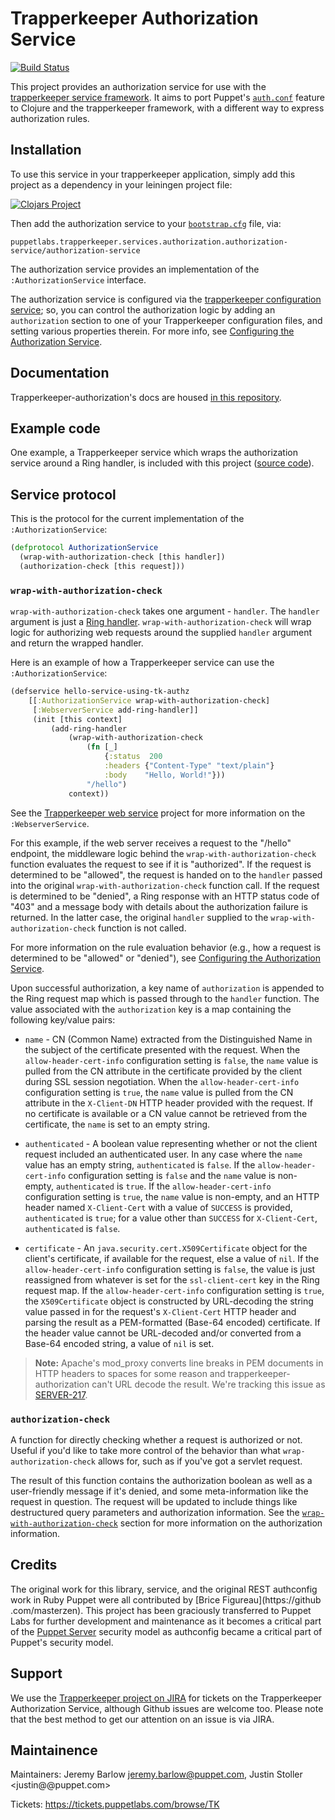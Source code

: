 # Trapperkeeper Authorization Service

[![Build Status](https://travis-ci.org/puppetlabs/trapperkeeper-authorization.svg?branch=master)](https://travis-ci.org/puppetlabs/trapperkeeper-authorization)

This project provides an authorization service for use with the
[trapperkeeper service framework](https://github.com/puppetlabs/trapperkeeper).
It aims to port Puppet's
[`auth.conf`](https://docs.puppetlabs.com/puppet/latest/reference/config_file_auth.html)
feature to Clojure and the trapperkeeper framework, with a different way to 
express authorization rules.

## Installation

To use this service in your trapperkeeper application, simply add this project
as a dependency in your leiningen project file:

[![Clojars Project](http://clojars.org/puppetlabs/trapperkeeper-authorization/latest-version.svg)](http://clojars.org/puppetlabs/trapperkeeper-authorization)

Then add the authorization service to your
[`bootstrap.cfg`](https://github.com/puppetlabs/trapperkeeper/wiki/Bootstrapping)
file, via:

    puppetlabs.trapperkeeper.services.authorization.authorization-service/authorization-service

The authorization service provides an implementation of the
 `:AuthorizationService` interface.

The authorization service is configured via the
[trapperkeeper configuration service](https://github.com/puppetlabs/trapperkeeper/wiki/Built-in-Configuration-Service);
so, you can control the authorization logic by adding an `authorization` section
to one of your Trapperkeeper configuration files, and setting various 
properties therein.  For more info, see
[Configuring the Authorization Service](doc/authorization-config.md).

## Documentation

Trapperkeeper-authorization's docs are housed [in this repository](doc/index.md).

## Example code

One example, a Trapperkeeper service which wraps the authorization service
around a Ring handler, is included with this project
([source code](./examples/ring_app/README.md)).

## Service protocol

This is the protocol for the current implementation of the `:AuthorizationService`:

~~~~clj
(defprotocol AuthorizationService
  (wrap-with-authorization-check [this handler])
  (authorization-check [this request]))
~~~~

### `wrap-with-authorization-check`

`wrap-with-authorization-check` takes one argument - `handler`.  The `handler`
argument is just a
[Ring handler](https://github.com/ring-clojure/ring/wiki/Concepts#handlers).
`wrap-with-authorization-check` will wrap logic for authorizing web requests 
around the supplied `handler` argument and return the wrapped handler.

Here is an example of how a Trapperkeeper service can use the
`:AuthorizationService`:

~~~~clj
(defservice hello-service-using-tk-authz
    [[:AuthorizationService wrap-with-authorization-check]
     [:WebserverService add-ring-handler]]
     (init [this context]
         (add-ring-handler
             (wrap-with-authorization-check
                 (fn [_]
                     {:status  200
                     :headers {"Content-Type" "text/plain"}
                     :body    "Hello, World!"}))
                 "/hello")
             context))
~~~~

See the
[Trapperkeeper web service](https://github.com/puppetlabs/trapperkeeper-webserver-jetty9)
project for more information on the `:WebserverService`.

For this example, if the web server receives a request to the "/hello"
endpoint, the middleware logic behind the `wrap-with-authorization-check` 
function evaluates the request to see if it is "authorized".  If the
request is determined to be "allowed", the request is handed on to
the `handler` passed into the original `wrap-with-authorization-check` 
function call.  If the request is determined to be "denied", a Ring response
with an HTTP status code of "403" and a message body with details about the 
authorization failure is returned.  In the latter case, the original 
`handler` supplied to the `wrap-with-authorization-check` function is not
called.

For more information on the rule evaluation behavior (e.g., how a request is
determined to be "allowed" or "denied"), see
[Configuring the Authorization Service](doc/authorization-config.md).

Upon successful authorization, a key name of `authorization` is appended to
the Ring request map which is passed through to the `handler` function.  The
value associated with the `authorization` key is a map containing the
following key/value pairs:

* `name` - CN (Common Name) extracted from the Distinguished Name in the
  subject of the certificate presented with the request.  When the
  `allow-header-cert-info` configuration setting is `false`, the `name` value
  is pulled from the CN attribute in the certificate provided by the client
  during SSL session negotiation.  When the `allow-header-cert-info`
  configuration setting is `true`, the `name` value is pulled from the CN
   attribute in the `X-Client-DN` HTTP header provided with the request.
  If no certificate is available or a CN value cannot be retrieved from the
  certificate, the `name` is set to an empty string.

* `authenticated` - A boolean value representing whether or not the client
  request included an authenticated user.  In any case where the `name` value
  has an empty string, `authenticated` is `false`.  If the
  `allow-header-cert-info` configuration setting is `false` and the `name` value
  is non-empty, `authenticated` is `true`.  If the `allow-header-cert-info`
  configuration setting is `true`, the `name` value is non-empty, and an HTTP
  header named `X-Client-Cert` with a value of `SUCCESS` is provided,
  `authenticated` is `true`; for a value other than `SUCCESS` for
  `X-Client-Cert`, `authenticated` is `false`.

* `certificate` - An `java.security.cert.X509Certificate` object for the client's
  certificate, if available for the request, else a value of `nil`.  If the
  `allow-header-cert-info` configuration setting is `false`, the value is just
  reassigned from whatever is set for the `ssl-client-cert` key in the Ring
  request map.  If the `allow-header-cert-info` configuration setting is `true`,
  the `X509Certificate` object is constructed by URL-decoding the string
  value passed in for the request's `X-Client-Cert` HTTP header and parsing
  the result as a PEM-formatted (Base-64 encoded) certificate.  If the header
  value cannot be URL-decoded and/or converted from a Base-64 encoded string, a
  value of `nil` is set.
  
> **Note:** Apache's mod_proxy converts line breaks in PEM documents in HTTP
headers to spaces for some reason and trapperkeeper-authorization can't URL
decode the result.  We're tracking this issue as
[SERVER-217](https://tickets.puppetlabs.com/browse/SERVER-217).

### `authorization-check`

A function for directly checking whether a request is authorized or not.
Useful if you'd like to take more control of the behavior than what
`wrap-authorization-check` allows for, such as if you've got a servlet request.

The result of this function contains the authorization boolean as well as a
user-friendly message if it's denied, and some meta-information like the
request in question. The request will be updated to include things like
destructured query parameters and authorization information.
See the [`wrap-with-authorization-check`](#wrap-with-authorization-check)
section for more information on the authorization information.

## Credits

The original work for this library, service, and the original REST authconfig
work in Ruby Puppet were all contributed by [Brice Figureau](https://github
.com/masterzen).  This project has been graciously transferred to Puppet Labs for
further development and maintenance as it becomes a critical part of the
[Puppet Server](https://github.com/puppetlabs/puppet-server) security model as
authconfig became a critical part of Puppet's security model.

## Support

We use the
[Trapperkeeper project on JIRA](https://tickets.puppetlabs.com/browse/TK) for
tickets on the Trapperkeeper Authorization Service, although Github issues 
are welcome too.  Please note that the best method to get our attention on an
issue is via JIRA.

## Maintainence

Maintainers: Jeremy Barlow <jeremy.barlow@puppet.com>, Justin Stoller <justin@@puppet.com>

Tickets: https://tickets.puppetlabs.com/browse/TK
